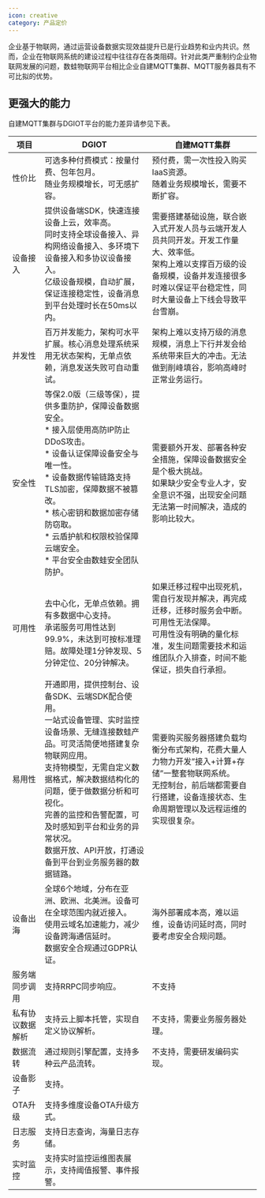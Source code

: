 ```yaml
---
icon: creative
category: 产品定价
---
```

企业基于物联网，通过运营设备数据实现效益提升已是行业趋势和业内共识。然而，企业在物联网系统的建设过程中往往存在各类阻碍。针对此类严重制约企业物联网发展的问题，数蛙物联网平台相比企业自建MQTT集群、MQTT服务器具有不可比拟的优势。

## 更强大的能力

自建MQTT集群与DGIOT平台的能力差异请参见下表。

  
| 项目 | DGIOT | 自建MQTT集群 |
| --- | --- | --- |
| 性价比 | 可选多种付费模式：按量付费、包年包月。<br>随业务规模增长，可无感扩容。 | 预付费，需一次性投入购买IaaS资源。<br>随着业务规模增长，需要不断扩容。|
| 设备接入 | 提供设备端SDK，快速连接设备上云，效率高。<br>同时支持全球设备接入、异构网络设备接入、多环境下设备接入和多协议设备接入。<br>亿级设备规模，自动扩展，保证连接稳定性，设备消息到平台处理时长在50ms以内。| 需要搭建基础设施，联合嵌入式开发人员与云端开发人员共同开发。开发工作量大、效率低。<br>架构上难以支撑百万级的设备规模，设备并发连接很多时难以保证平台稳定性，同时大量设备上下线会导致平台雪崩。|
| 并发性 | 百万并发能力，架构可水平扩展。核心消息处理系统采用无状态架构，无单点依赖，消息发送失败可自动重试。 | 架构上难以支持万级的消息规模，消息上下行并发会给系统带来巨大的冲击。无法做到削峰填谷，影响高峰时正常业务运行。 |
| 安全性 | 等保2.0版（三级等保），提供多重防护，保障设备数据安全。<br> * 接入层使用高防IP防止DDoS攻击。 <br> * 设备认证保障设备安全与唯一性。<br>  *   设备数据传输链路支持TLS加密，保障数据不被篡改。<br> * 核心密钥和数据加密存储防窃取。<br> * 云盾护航和权限校验保障云端安全。<br> * 平台安全由数蛙安全团队防护。| 需要额外开发、部署各种安全措施，保障设备数据安全是个极大挑战。<br> 如果缺少安全专业人才，安全意识不强，出现安全问题无法第一时间解决，造成的影响比较大。|
| 可用性 | <br>去中心化，无单点依赖。拥有多数据中心支持。<br>承诺服务可用性达到99.9%，未达到可按标准理赔。故障处理1分钟发现、5分钟定位、20分钟解决。 | 如果迁移过程中出现死机，需自行发现并解决，再完成迁移，迁移时服务会中断。可用性无法保障。<br> 可用性没有明确的量化标准，发生问题需要技术和运维团队介入排查，时间不能保证，损失自行承担。|
| 易用性 | 开通即用，提供控制台、设备SDK、云端SDK配合使用。<br> 一站式设备管理、实时监控设备场景、无缝连接数蛙产品。可灵活简便地搭建复杂物联网应用。<br>支持物模型，无需自定义数据格式，解决数据结构化的问题，便于做数据分析和可视化。<br>完善的监控和告警配置，可及时感知到平台和业务的异常状况。<br>数据开放、API开放，打通设备到平台到业务服务器的数据链路。 | 需要购买服务器搭建负载均衡分布式架构，花费大量人力物力开发”接入+计算+存储”一整套物联网系统。<br>无控制台，前后端都需要自行搭建，设备连接状态、生命周期管理以及远程运维的实现很复杂。|
| 设备出海 | 全球6个地域，分布在亚洲、欧洲、北美洲。设备可在全球范围内就近接入。<br>使用云域名加速能力，减少设备跨海通信延时。<br>数据安全合规通过GDPR认证。 | 海外部署成本高，难以运维，设备访问延时高，同时要考虑安全合规问题。 |
| 服务端同步调用 | 支持RRPC同步响应。 | 不支持 |
| 私有协议数据解析 | 支持云上脚本托管，实现自定义协议解析。 | 不支持，需要业务服务器处理。 |
| 数据流转 | 通过规则引擎配置，支持多种云产品流转。 | 不支持，需要研发编码实现。 |
| 设备影子 | 支持。 |
| OTA升级 | 支持多维度设备OTA升级方式。 |
| 日志服务 | 支持日志查询，海量日志存储。 |
| 实时监控 | 支持实时监控运维图表展示，支持阈值报警、事件报警。 |

